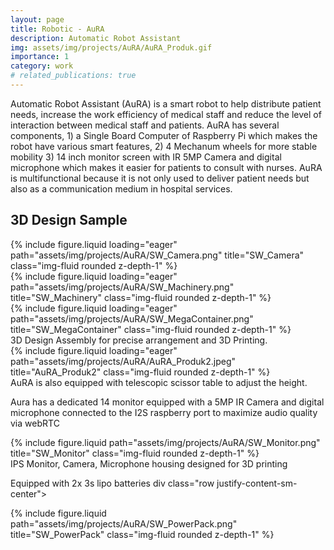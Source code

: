 ```yaml
---
layout: page
title: Robotic - AuRA
description: Automatic Robot Assistant
img: assets/img/projects/AuRA/AuRA_Produk.gif
importance: 1
category: work
# related_publications: true
---
```


Automatic Robot Assistant (AuRA) is a smart robot to help distribute patient needs, increase the work efficiency of medical staff and reduce the level of interaction between medical staff and patients. AuRA has several components, 1) a Single Board Computer of Raspberry Pi which makes the robot have various smart features, 2) 4 Mechanum wheels for more stable mobility 3) 14 inch monitor screen with IR 5MP Camera and digital microphone which makes it easier for patients to consult with nurses. AuRA is multifunctional because it is not only used to deliver patient needs but also as a communication medium in hospital services.

## 3D Design Sample

<div class="row">
    <div class="col-sm mt-3 mt-md-0">
        {% include figure.liquid loading="eager" path="assets/img/projects/AuRA/SW_Camera.png" title="SW_Camera" class="img-fluid rounded z-depth-1" %}
    </div>
    <div class="col-sm mt-3 mt-md-0">
        {% include figure.liquid loading="eager" path="assets/img/projects/AuRA/SW_Machinery.png" title="SW_Machinery" class="img-fluid rounded z-depth-1" %}
    </div>
    <div class="col-sm mt-3 mt-md-0">
        {% include figure.liquid loading="eager" path="assets/img/projects/AuRA/SW_MegaContainer.png" title="SW_MegaContainer" class="img-fluid rounded z-depth-1" %}
    </div>
</div>
<div class="caption">
    3D Design Assembly for precise arrangement and 3D Printing.
</div>

<div class="row">
    <div class="col-sm mt-3 mt-md-0">
        {% include figure.liquid loading="eager" path="assets/img/projects/AuRA/AuRA_Produk2.jpeg" title="AuRA_Produk2" class="img-fluid rounded z-depth-1" %}
    </div>
</div>
<div class="caption">
    AuRA is also equipped with telescopic scissor table to adjust the height.
</div>

Aura has a dedicated 14 monitor equipped with a 5MP IR Camera and digital microphone connected to the I2S raspberry port to maximize audio quality via webRTC

<div class="row justify-content-sm-center">
    <div class="col-sm-8 mt-3 mt-md-0">
        {% include figure.liquid path="assets/img/projects/AuRA/SW_Monitor.png" title="SW_Monitor" class="img-fluid rounded z-depth-1" %}
    </div>
</div>
<div class="caption">
    IPS Monitor, Camera, Microphone housing designed for 3D printing
</div>

Equipped with 2x 3s lipo batteries
div class="row justify-content-sm-center">

<div class="col-sm-8 mt-3 mt-md-0">
    {% include figure.liquid path="assets/img/projects/AuRA/SW_PowerPack.png" title="SW_PowerPack" class="img-fluid rounded z-depth-1" %}
</div>
